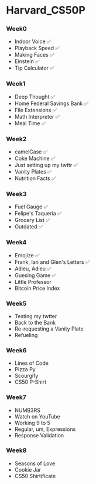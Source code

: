 # Harvard_CS50P
### Week0
- Indoor Voice ✅
- Playback Speed ✅
- Making Faces ✅
- Einstein ✅
- Tip Calculator ✅
### Week1
- Deep Thought ✅
- Home Federal Savings Bank ✅
- File Extensions ✅
- Math Interpreter ✅
- Meal Time ✅
### Week2
- camelCase ✅
- Coke Machine ✅
- Just setting up my twttr ✅
- Vanity Plates ✅
- Nutrition Facts ✅
### Week3
- Fuel Gauge ✅
- Felipe's Taqueria ✅
- Grocery List ✅
- Outdated ✅
### Week4
- Emojize ✅
- Frank, Ian and Glen's Letters ✅
- Adieu, Adieu ✅
- Guesing Game ✅
- Little Professor
- Bitcoin Price Index
### Week5
- Testing my twtter
- Back to the Bank
- Re-requesting a Vanity Plate
- Refueling
### Week6
- Lines of Code
- Pizza Py
- Scourgify
- CS50 P-Shirt
### Week7
- NUMB3RS
- Watch on YouTube
- Working 9 to 5
- Regular, um, Expressions
- Response Validation
### Week8
- Seasons of Love
- Cookie Jar
- CS50 Shirtificate

